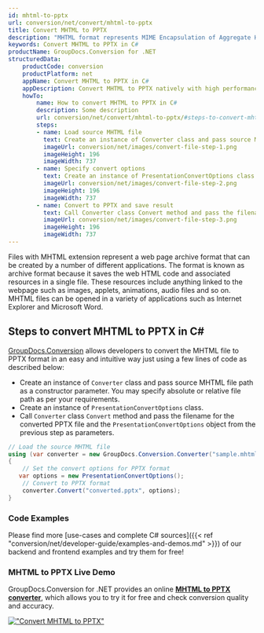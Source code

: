 ```yaml
---
id: mhtml-to-pptx
url: conversion/net/convert/mhtml-to-pptx
title: Convert MHTML to PPTX
description: "MHTML format represents MIME Encapsulation of Aggregate HTML with .mhtml extension. Learn how to convert MHTML to PPTX file programmatically in C# language using GroupDocs.Conversion for .NET library."
keywords: Convert MHTML to PPTX in C#
productName: GroupDocs.Conversion for .NET
structuredData:
    productCode: conversion
    productPlatform: net
    appName: Convert MHTML to PPTX in C#
    appDescription: Convert MHTML to PPTX natively with high performance using C# language and server side GroupDocs.Conversion for .NET APIs, without the use of any software like Microsoft or Open Office.
    howTo:
        name: How to convert MHTML to PPTX in C# 
        description: Some description
        url: conversion/net/convert/mhtml-to-pptx/#steps-to-convert-mhtml-to-pptx-in-c
        steps:
        - name: Load source MHTML file 
          text: Create an instance of Converter class and pass source MHTML file path as a constructor parameter. You may specify absolute or relative file path as per your requirements. 
          imageUrl: conversion/net/images/convert-file-step-1.png
          imageHeight: 196
          imageWidth: 737
        - name: Specify convert options 
          text: Create an instance of PresentationConvertOptions class.
          imageUrl: conversion/net/images/convert-file-step-2.png
          imageHeight: 196
          imageWidth: 737
        - name: Convert to PPTX and save result 
          text: Call Converter class Convert method and pass the filename for the converted HTML file and the PresentationConvertOptions object from the previous step as parameters.
          imageUrl: conversion/net/images/convert-file-step-3.png
          imageHeight: 196
          imageWidth: 737
---
```


Files with MHTML extension represent a web page archive format that can be created by a number of different applications. The format is known as archive format because it saves the web HTML code and associated resources in a single file. These resources include anything linked to the webpage such as images, applets, animations, audio files and so on. MHTML files can be opened in a variety of applications such as Internet Explorer and Microsoft Word.

## Steps to convert MHTML to PPTX in C#

[GroupDocs.Conversion](https://products.groupdocs.com/conversion/net) allows developers to convert the MHTML file to PPTX format in an easy and intuitive way just using a few lines of code as described below:

* Create an instance of `Converter` class and pass source MHTML file path as a constructor parameter. You may specify absolute or relative file path as per your requirements. 
* Create an instance of `PresentationConvertOptions` class.
* Call `Converter` class `Convert` method and pass the filename for the converted PPTX file and the `PresentationConvertOptions` object from the previous step as parameters.

```csharp
// Load the source MHTML file
using (var converter = new GroupDocs.Conversion.Converter("sample.mhtml"))
{
    // Set the convert options for PPTX format
   var options = new PresentationConvertOptions();
    // Convert to PPTX format
    converter.Convert("converted.pptx", options);
}
```

### Code Examples

Please find more [use-cases and complete C# sources]({{< ref "conversion/net/developer-guide/examples-and-demos.md" >}}) of our backend and frontend examples and try them for free!

### MHTML to PPTX Live Demo

GroupDocs.Conversion for .NET provides an online [**MHTML to PPTX converter**](https://products.groupdocs.app/conversion/mhtml-to-pptx), which allows you to try it for free and check conversion quality and accuracy.

[!["Convert MHTML to PPTX"](conversion/net/images/convert-to-pptx/convert-mhtml-to-pptx.png)](https://products.groupdocs.app/conversion/mhtml-to-pptx)